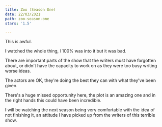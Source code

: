 ```yaml
---
title: Zoo (Season One)
date: 22/03/2021
path: zoo-season-one
stars: '1.5'

---
```

This is awful.

I watched the whole thing, I 100% was into it but it was bad.

There are important parts of the show that the writers must have forgotten about, or didn't have the capacity to work on as they were too busy writing worse ideas.

The actors are OK, they're doing the best they can with what they've been given.

There's a huge missed opportunity here, the plot is an amazing one and in the right hands this could have been incredible.

I will be watching the next season being very comfortable with the idea of not finishing it, an attitude I have picked up from the writers of this terrible show.